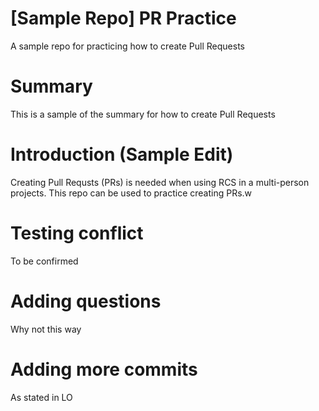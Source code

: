 # [Sample Repo] PR Practice
A sample repo for practicing how to create Pull Requests

# Summary
This is a sample of the summary for how to create Pull Requests

# Introduction (Sample Edit)
Creating Pull Requsts (PRs) is needed when using RCS in a multi-person projects. This repo can be used to practice creating PRs.w

# Testing conflict
To be confirmed

# Adding questions
Why not this way

# Adding more commits
As stated in LO


